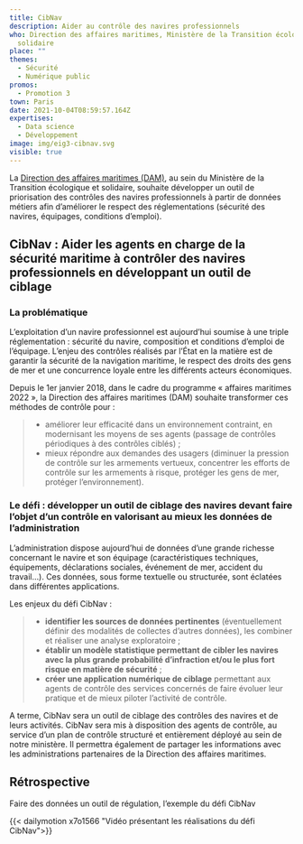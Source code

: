 ```yaml
---
title: CibNav
description: Aider au contrôle des navires professionnels
who: Direction des affaires maritimes, Ministère de la Transition écologique et
  solidaire
place: ""
themes:
  - Sécurité
  - Numérique public
promos:
  - Promotion 3
town: Paris
date: 2021-10-04T08:59:57.164Z
expertises:
  - Data science
  - Développement
image: img/eig3-cibnav.svg
visible: true
---
```

La [Direction des affaires maritimes (DAM)](https://www.ecologique-solidaire.gouv.fr/direction-generale-des-infrastructures-des-transports-et-mer-dgitm), au sein du Ministère de la Transition écologique et solidaire, souhaite développer un outil de priorisation des contrôles des navires professionnels à partir de données métiers afin d’améliorer le respect des réglementations (sécurité des navires, équipages, conditions d’emploi).

## CibNav : Aider les agents en charge de la sécurité maritime à contrôler des navires professionnels en développant un outil de ciblage

### La problématique

L’exploitation d’un navire professionnel est aujourd’hui soumise à une triple réglementation : sécurité du navire, composition et conditions d’emploi de l’équipage. L’enjeu des contrôles réalisés par l’État en la matière est de garantir la sécurité de la navigation maritime, le respect des droits des gens de mer et une concurrence loyale entre les différents acteurs économiques.

Depuis le 1er janvier 2018, dans le cadre du programme « affaires maritimes 2022 », la Direction des affaires maritimes (DAM) souhaite transformer ces méthodes de contrôle pour :

> * améliorer leur efficacité dans un environnement contraint, en modernisant les moyens de ses agents (passage de contrôles périodiques à des contrôles ciblés) ;
> * mieux répondre aux demandes des usagers (diminuer la pression de contrôle sur les armements vertueux, concentrer les efforts de contrôle sur les armements à risque, protéger les gens de mer, protéger l’environnement).

### Le défi : développer un outil de ciblage des navires devant faire l’objet d’un contrôle en valorisant au mieux les données de l’administration

L’administration dispose aujourd’hui de données d’une grande richesse concernant le navire et son équipage (caractéristiques techniques, équipements, déclarations sociales, événement de mer, accident du travail…). Ces données, sous forme textuelle ou structurée, sont éclatées dans différentes applications.

Les enjeux du défi CibNav :

> * **identifier les sources de données pertinentes** (éventuellement définir des modalités de collectes d’autres données), les combiner et réaliser une analyse exploratoire ;
> * **établir un modèle statistique permettant de cibler les navires avec la plus grande probabilité d’infraction et/ou le plus fort risque en matière de sécurité** ;
> * **créer une application numérique de ciblage** permettant aux agents de contrôle des services concernés de faire évoluer leur pratique et de mieux piloter l’activité de contrôle.

A terme, CibNav sera un outil de ciblage des contrôles des navires et de leurs activités. CibNav sera mis à disposition des agents de contrôle, au service d’un plan de contrôle structuré et entièrement déployé au sein de notre ministère. Il permettra également de partager les informations avec les administrations partenaires de la Direction des affaires maritimes.

## Rétrospective

Faire des données un outil de régulation, l’exemple du défi CibNav

{{< dailymotion x7o1566 "Vidéo présentant les réalisations du défi CibNav">}}